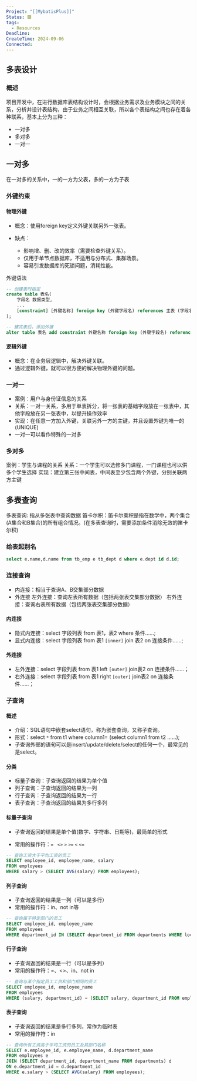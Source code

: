 ```yaml
---
Project: "[[MybatisPlus]]"
Status: 🟩
tags:
  - Resources
Deadline: 
CreateTime: 2024-09-06
Connected:
---
```


## 多表设计
### 概述
项目开发中，在进行数据库表结构设计时，会根据业务需求及业务模块之间的关系，分析并设计表结构，由于业务之间相互关联，所以各个表结构之间也存在着各种联系，基本上分为三种：
- 一对多
- 多对多
- 一对一

## 一对多
在一对多的关系中，一的一方为父表，多的一方为子表

### 外键约束
#### 物理外键
- 概念：使用foreign key定义外键关联另外一张表。

- 缺点：
	- 影响增、删、改的效率（需要检查外键关系）。
	- 仅用于单节点数据库，不适用与分布式、集群场景。
	- 容易引发数据库的死锁问题，消耗性能。

外键语法
```sql
-- 创建表时指定
create table 表名(
	字段名 数据类型,
	...
	[constraint] [外键名称] foreign key (外键字段名) references 主表 (字段名)
);

-- 建完表后，添加外键
alter table 表名 add constraint 外键名称 foreign key (外键字段名) references 主表 (字段名);
```

#### 逻辑外键
- 概念：在业务层逻辑中，解决外键关联。
- 通过逻辑外键，就可以很方便的解决物理外键的问题。


### 一对一
- 案例：用户与身份证信息的关系
- 关系：一对一关系，多用于单表拆分，将一张表的基础字段放在一张表中，其他字段放在另一张表中，以提升操作效率
- 实现：在任意一方加入外键，关联另外一方的主键，并且设置外键为唯一的(UNIQUE)
- 一对一可以看作特殊的一对多
### 多对多
案例：学生与课程的关系
关系：一个学生可以选修多门课程，一门课程也可以供多个学生选择
实现：建立第三张中间表，中间表至少包含两个外键，分别关联两方主键


## 多表查询
多表查询: 指从多张表中查询数据
笛卡尔积：笛卡尔乘积是指在数学中，两个集合(A集合和B集合)的所有组合情况。(在多表查询时，需要添加条件消除无效的笛卡尔积)

### 给表起别名
```sql
select e.name,d.name from tb_emp e tb_dept d where e.dept id d.id;
```

### 连接查询
- 内连接：相当于查询A、B交集部分数据
- 外连接
	左外连接：查询左表所有数据（包括两张表交集部分数据）
	右外连接：查询右表所有数据（包括两张表交集部分数据）

#### 内连接
- 隐式内连接：select 字段列表 from 表1，表2 where 条件......;
- 显式内连接：select 字段列表 from 表1 `[inner]` join 表2 on 连接条件......;

#### 外连接
- 左外连接：select 字段列表 from 表1 left `[outer]` join表2 on 连接条件......；
- 右外连接：select 字段列表 from 表1 right `[outer]` join表2 on 连接条件......；
### 子查询
#### 概述
- 介绍：SQL语句中嵌套select语句，称为嵌套查询，又称子查询。
- 形式：select `*`  from t1 where column1= (select column1 from t2 ......);
- 子查询外部的语句可以是insert/update/delete/select的任何一个，最常见的是select。

#### 分类
- 标量子查询：子查询返回的结果为单个值
- 列子查询：子查询返回的结果为一列
- 行子查询：子查询返回的结果为一行
- 表子查询：子查询返回的结果为多行多列

#### 标量子查询

- 子查询返回的结果是单个值(数字、字符串、日期等)，最简单的形式

- 常用的操作符：` =  `  `<>`  `>`  `>=` `<` `<=`

```sql
-- 查询工资大于平均工资的员工
SELECT employee_id, employee_name, salary
FROM employees
WHERE salary > (SELECT AVG(salary) FROM employees);

```
#### 列子查询
- 子查询返回的结果是一列（可以是多行）
- 常用的操作符：in、not in等

```sql
-- 查询属于特定部门的员工
SELECT employee_id, employee_name
FROM employees
WHERE department_id IN (SELECT department_id FROM departments WHERE location = 'New York');

```
#### 行子查询
- 子查询返回的结果是一行（可以是多列）
- 常用的操作符：=、<>、in、not in

```sql
-- 查询与某个指定员工工资和部门相同的员工
SELECT employee_id, employee_name
FROM employees
WHERE (salary, department_id) = (SELECT salary, department_id FROM employees WHERE employee_id = 101);

```
#### 表子查询
- 子查询返回的结果是多行多列，常作为临时表
- 常用的操作符：in

```sql
-- 查询所有工资高于平均工资的员工及其部门名称
SELECT e.employee_id, e.employee_name, d.department_name
FROM employees e
JOIN (SELECT department_id, department_name FROM departments) d
ON e.department_id = d.department_id
WHERE e.salary > (SELECT AVG(salary) FROM employees);

```